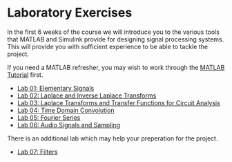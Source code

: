 # Laboratory Exercises

In the first 6 weeks of the course we will introduce you to the various tools that MATLAB and Simulink provide for designing signal processing systems. This will provide you with sufficient experience to be able to tackle the project.

If you need a MATLAB refresher, you may wish to work through the [MATLAB Tutorial](tutorial/matlab-tutorial) first.

* [Lab 01: Elementary Signals](lab01/index)
* [Lab 02: Laplace and Inverse Laplace Transforms](lab02/index)
* [Lab 03: Laplace Transforms and Transfer Functions for Circuit Analysis](lab03/index)
* [Lab 04: Time Domain Convolution](lab04index)
* [Lab 05: Fourier Series](lab05/index)
* [Lab 06: Audio Signals and Sampling](lab06/index)

There is an additional lab which may help your preperation for the project.

* [Lab 07: Filters](lab07/index)

